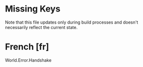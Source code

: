 # Missing Keys
Note that this file updates only during build processes and doesn't necessarily reflect the current state.

# French [fr]
World.Error.Handshake  

